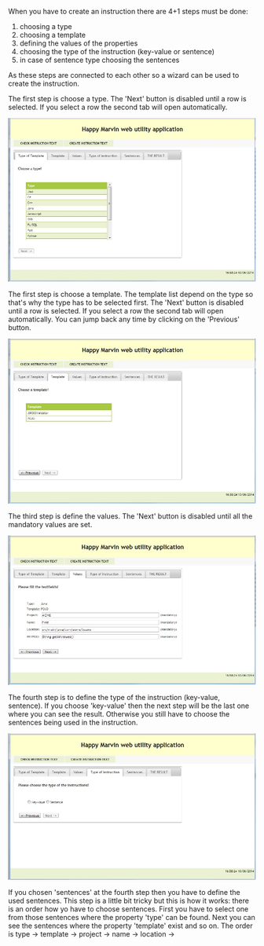 When you have to create an instruction there are 4+1 steps must be done:
  1. choosing a type
  1. choosing a template
  1. defining the values of the properties
  1. choosing the type of the instruction (key-value or sentence)
  1. in case of sentence type choosing the sentences

As these steps are connected to each other so a wizard can be used to create the instruction.

The first step is choose a type. The 'Next' button is disabled until a row is selected. If you select a row the second tab will open automatically.

![images/1-create-type.jpg](images/1-create-type.jpg)

The first step is choose a template. The template list depend on the type so that's why the type has to be selected first. The 'Next' button is disabled until a row is selected. If you select a row the second tab will open automatically. You can jump back any time by clicking on the 'Previous' button.

![images/2-create-template.jpg](images/2-create-template.jpg)

The third step is define the values. The 'Next' button is disabled until all the mandatory values are set.

![images/3-create-values.jpg](images/3-create-values.jpg)

The fourth step is to define the type of the instruction (key-value, sentence). If you choose 'key-value' then the next step will be the last one where you can see the result. Otherwise you still have to choose the sentences being used in the instruction.

![images/4-create-instr-type.jpg](images/4-create-instr-type.jpg)

If you chosen 'sentences' at the fourth step then you have to define the used sentences. This step is a little bit tricky but this is how it works: there is an order how yo have to choose sentences. First you have to select one from those sentences where the property 'type' can be found. Next you can see the sentences where the property 'template' exist and so on. The order is type -> template -> project -> name -> location -> <template dependant properties>. The list of the not chosen properties can be seen underneath (The remaining properties: ...).

![images/5-create-sentences.jpg](images/5-create-sentences.jpg)

On the final step you can see the created instruction. Well, it is not true... Namely it is but partly. In case of the key-value instruction you will have a final result. However if you chose sentences on the 4th step then you will have the sentences but they will look like
`I['d] need a 'POJO' 'Java' [component]/[class]/[file]/[XML file] in the [project]/[folder] 'ACME'.`
You have to decide leave or remove the characters "'d", you should choose a word from "component" / "class" / "file" / "XML file" and so on. By clicking on the 'Check the result' button the check page will open in an other tab and the instruction will be put into the textarea.

![images/6-create-result.jpg](images/6-create-result.jpg)